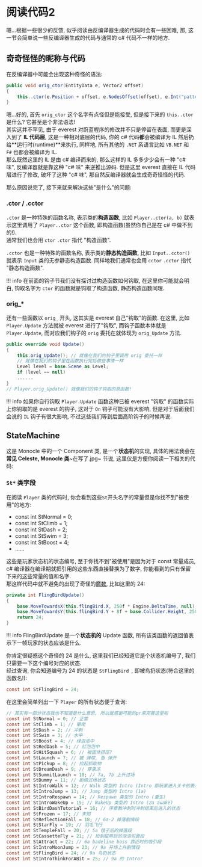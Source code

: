 # 阅读代码2

嗯...根据一些很少的反馈, 似乎阅读由反编译器生成的代码时会有一些困难, 那, 这一节会简单说一些反编译器生成的代码与通常的 c# 代码不一样的地方.

## 奇奇怪怪的昵称与代码

在反编译器中可能会出现这种奇怪的语法:
```cs title="Celeste.FinalBoss (6a后半段Badeline)"
public void orig_ctor(EntityData e, Vector2 offset)
{
    this..ctor(e.Position + offset, e.NodesOffset(offset), e.Int("patternIndex", 0), e.Float("cameraPastY", 120f), e.Bool("dialog", false), e.Bool("startHit", false), e.Bool("cameraLockY", true));
}
```

嗯...好的, 首先 `orig_ctor` 这个名字有点怪但是能接受, 但是接下来的 `this..ctor` 是什么? 它甚至是个非法语法!  
其实这并不罕见, 由于 everest 对蔚蓝程序的修改并不只是停留在表面, 而更是深入到了 **IL 代码层**, 这是一种相对底层的代码,
你的 c# 代码**都**会被编译为 IL 然后扔给**运行时(runtime)**来执行, 同样地, 所有其他的 `.NET` 系语言比如 `VB.NET` 和 `F#` 也都会被编译为 IL.  
那么既然这里的 IL 是由 c# 编译而来的, 那么这样的 IL 多多少少会有一种 "c# 味", 反编译器就是靠这种 "c# 味" 来逆推出源码. 但是这里 everest 直接在 IL 代码层进行了修改,
破坏了这种 "c# 味", 那自然反编译器就会生成奇奇怪怪的代码.

那么原因说完了, 接下来就来解决这些"是什么"的问题:

### .ctor / .cctor

`.ctor` 是一种特殊的函数名称, 表示类的**构造函数**, 比如 `Player..ctor(a, b)` 就表示这里调用了 `Player..ctor` 这个函数, 即构造函数(虽然你自己是在 c# 中做不到的!).  
通常我们也会用 `ctor` `.ctor` 指代 "构造函数".  

`.cctor` 也是一种特殊的函数名称, 表示类的**静态构造函数**, 比如 `Input..cctor()` 就表示 `Input` 类的无参静态构造函数.
同样地我们通常也会用 `cctor` `.cctor` 指代 "静态构造函数".

!!! info
    在前面的钩子节我们没有探讨过构造函数如何钩取, 在这里你可能就会明白, 钩取名字为 `ctor` 的函数就是钩取了构造函数, 静态构造函数同理.

### orig_*

还有一些函数以 `orig_` 开头, 这其实是 everest 自己"钩取"的函数. 在这里, 比如 `Player.Update` 方法就被 everest 进行了"钩取",
而钩子函数本体就是 `Player.Update`, 而对应我们钩子的 `orig` 委托在就体现为 `orig_Update` 方法.

```cs title="Player.Update  (像钩子本体一样!)"
public override void Update()
{
	this.orig_Update(); // 就像在我们的钩子里调用 orig 委托一样
    // 就像在我们的钩子里在函数执行完后做些事情一样
	Level level = base.Scene as Level;
	if (level == null)
    ......
}
// Player.orig_Update() 就像我们的钩子钩取的原函数!
```

!!! info
    如果你自行钩取 `Player.Update` 函数这种已被 everest "钩取" 的函数实际上你钩取的是 everest 的钩子, 这对于 `On` 钩子可能没有大影响,
    但是对于后面我们会说的 `IL` 钩子有很大影响, 不过这些我们等到后面高阶钩子的时候再说.

## StateMachine

这是 Monocle 中的一个 Component 类, 是一个**状态机**的实现, 具体的用法我会在 **常见 Celeste, Monocle 类**~在写了.jpg~ 节说, 这里仅是方便你阅读一下相关的代码:

### `St*` 类字段  
在阅读 `Player` 类的代码时, 你会看到这些`St`开头名字的常量但是你找不到"被使用"的地方:

- const int StNormal = 0;
- const int StClimb = 1;
- const int StDash = 2;
- const int StSwim = 3;
- const int StBoost = 4;
- ......

这些是玩家状态机的状态编号, 至于你找不到"被使用"是因为对于 const 常量成员, c# 编译器在编译期就把引用的这些东西直接替换为了数字, 你能看到的只有保留下来的这些常量的值和名字.  
那这样代码中就不避免的出现了奇怪的[魔数](https://www.zhihu.com/question/22018894), 比如这里的 24:
```cs title="int Player.FlingBirdUpdate()"
private int FlingBirdUpdate()
{
	base.MoveTowardsX(this.flingBird.X, 250f * Engine.DeltaTime, null);
	base.MoveTowardsY(this.flingBird.Y + 8f + base.Collider.Height, 250f * Engine.DeltaTime, null);
	return 24;
}
```
!!! info
    FlingBirdUpdate 是一个**状态机的** Update 函数, 所有该类函数的返回值表示下一帧玩家的状态应该是什么.

你肯定很疑惑这个奇怪的 24 是什么, 这里我们已经知道它是个状态机编号了, 我们只需要一下这个编号对应的状态.  
经过查询, 你会知道编号为 24 的状态是 `StFlingBird `, 即被鸟扔状态(符合这里的函数名!):

```cs
const int StFlingBird = 24;
```

在这里会简单列出一下 `Player` 的所有状态便于查询:

```cs
// 其实有一部分状态我也不知道是什么意思, 所以就感谢可能的pr来完善这里啦
const int StNormal = 0; // 正常
const int StClimb = 1; // 攀爬
const int StDash = 2; // 冲刺
const int StSwim = 3; // 水中
const int StBoost = 4; // 绿泡泡中
const int StRedDash = 5; // 红泡泡中
const int StHitSquash = 6; // 被固体挤压?
const int StLaunch = 7; // 被 弹球, 鱼 弹开
const int StPickup = 8; // 捡起抓取物
const int StDreamDash = 9; // 穿果冻
const int StSummitLaunch = 10; // 7a, 7b 上升过场
const int StDummy = 11; // 剧情过场状态
const int StIntroWalk = 12; // Walk 类型的 Intro (Intro 即玩家进入关卡的表现方式)
const int StIntroJump = 13; // Jump 类型的 Intro (1a)
const int StIntroRespawn = 14; // Respawn 类型的 Intro (重生)
const int StIntroWakeUp = 15; // WakeUp 类型的 Intro (2a awake)
const int StBirdDashTutorial = 16; // 序章教冲刺时冲刺结束后进入的状态
const int StFrozen = 17; // 未知
const int StReflectionFall = 18; // 6a-2 掉落剧情段
const int StStarFly = 19; // 羽毛飞行
const int StTempleFall = 20; // 5a 镜子后的掉落段
const int StCassetteFly = 21; // 捡到磁带后的泡泡包裹段
const int StAttract = 22; // 6a badeline boss 靠近时的吸引段
const int StIntroMoonJump = 23; // 9a 开场上升剧情段
const int StFlingBird = 24; // 9a 鸟扔状态
const int StIntroThinkForABit = 25; // 9a 的 Intro?
```